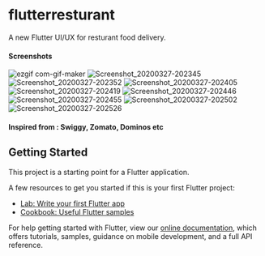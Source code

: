 # flutterresturant

A new Flutter UI/UX for resturant food delivery.

#### Screenshots
![ezgif com-gif-maker](https://user-images.githubusercontent.com/37204706/77772276-dd9cac00-706d-11ea-82af-d36aa7f0d0d6.gif)
![Screenshot_20200327-202345](https://user-images.githubusercontent.com/37204706/77769706-336f5500-706a-11ea-8fc4-013461228fa6.jpg)
![Screenshot_20200327-202352](https://user-images.githubusercontent.com/37204706/77769924-834e1c00-706a-11ea-9747-fa3dada2bba2.jpg)
![Screenshot_20200327-202405](https://user-images.githubusercontent.com/37204706/77769929-847f4900-706a-11ea-8d53-3ae99ca83b73.jpg)
![Screenshot_20200327-202419](https://user-images.githubusercontent.com/37204706/77769932-8517df80-706a-11ea-8fec-7b4f6ebcdce0.jpg)
![Screenshot_20200327-202446](https://user-images.githubusercontent.com/37204706/77769941-877a3980-706a-11ea-8b71-0fe58503f329.jpg)
![Screenshot_20200327-202455](https://user-images.githubusercontent.com/37204706/77769950-8812d000-706a-11ea-853e-3a366d4f57b5.jpg)
![Screenshot_20200327-202502](https://user-images.githubusercontent.com/37204706/77769953-88ab6680-706a-11ea-975b-c7cc305a6801.jpg)
![Screenshot_20200327-202526](https://user-images.githubusercontent.com/37204706/77769955-8943fd00-706a-11ea-9095-386394e39818.jpg)

#### Inspired from : Swiggy, Zomato, Dominos etc


## Getting Started

This project is a starting point for a Flutter application.

A few resources to get you started if this is your first Flutter project:

- [Lab: Write your first Flutter app](https://flutter.dev/docs/get-started/codelab)
- [Cookbook: Useful Flutter samples](https://flutter.dev/docs/cookbook)

For help getting started with Flutter, view our
[online documentation](https://flutter.dev/docs), which offers tutorials,
samples, guidance on mobile development, and a full API reference.
